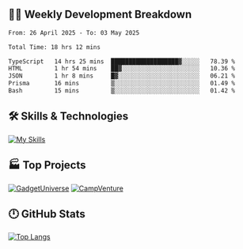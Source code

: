 

## 🧑‍💻 Weekly Development Breakdown

<!--START_SECTION:waka-->

```txt
From: 26 April 2025 - To: 03 May 2025

Total Time: 18 hrs 12 mins

TypeScript   14 hrs 25 mins  ███████████████████▓░░░░░   78.39 %
HTML         1 hr 54 mins    ██▓░░░░░░░░░░░░░░░░░░░░░░   10.36 %
JSON         1 hr 8 mins     █▓░░░░░░░░░░░░░░░░░░░░░░░   06.21 %
Prisma       16 mins         ▒░░░░░░░░░░░░░░░░░░░░░░░░   01.49 %
Bash         15 mins         ▒░░░░░░░░░░░░░░░░░░░░░░░░   01.42 %
```

<!--END_SECTION:waka-->

## 🛠️ Skills & Technologies

[![My Skills](https://skillicons.dev/icons?i=angular,react,docker,mongodb,nodejs,express,github,bootstrap,prisma,postman,postgres&perline=8)](https://skillicons.dev)

## 🏭 Top Projects

[![GadgetUniverse](https://github-readme-stats.vercel.app/api/pin/?username=aimxnaim&repo=GadgetUniverse&theme=dark)](https://github.com/aimxnaim/GadgetUniverse)
[![CampVenture](https://github-readme-stats.vercel.app/api/pin/?username=aimxnaim&repo=CampVenture&theme=dark)](https://github.com/aimxnaim/CampVenture)

## 🕛 GitHub Stats
 
[![Top Langs](https://github-readme-stats.vercel.app/api/top-langs/?username=aimxnaim&layout=compact&theme=dark)](https://github.com/anuraghazra/github-readme-stats)



